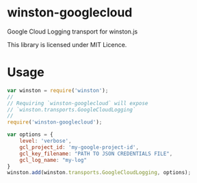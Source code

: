 # winston-googlecloud

Google Cloud Logging transport for winston.js

This library is licensed under MIT Licence.

# Usage
``` js
var winston = require('winston');
//
// Requiring `winston-googlecloud` will expose
// `winston.transports.GoogleCloudLogging`
//
require('winston-googlecloud');

var options = {
    level: 'verbose',
    gcl_project_id: 'my-google-project-id',
    gcl_key_filename: "PATH TO JSON CREDENTIALS FILE",
    gcl_log_name: "my-log"
}
winston.add(winston.transports.GoogleCloudLogging, options);
```
